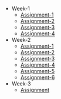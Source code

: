 - Week-1
  - [Assignment-1](https://liang417.github.io/remote-assignments/Week-1/Assignment-1/)
  - [Assignment-2](https://liang417.github.io/remote-assignments/Week-1/Assignment-2/)
  - [Assignment-3](https://github.com/Liang417/remote-assignments/tree/master/Week-1/Assignment-3/script.js)
  - [Assignment-4](https://liang417.github.io/remote-assignments/Week-1/Assignment-4/)
- Week-2
  - [Assignment-1](https://github.com/Liang417/remote-assignments/blob/master/Week-2/Assignment-1/main.js)
  - [Assignment-2](https://github.com/Liang417/remote-assignments/blob/master/Week-2/Assignment-2/main.js)
  - [Assignment-3](https://github.com/Liang417/remote-assignments/blob/master/Week-2/Assignment-3/main.js)
  - [Assignment-4](https://liang417.github.io/remote-assignments/Week-2/Assignment-4/)
  - [Assignment-5](https://github.com/Liang417/remote-assignments/blob/master/Week-2/Assignment-5/main.js)
  - [Assignment-6](https://liang417.github.io/remote-assignments/Week-2/Assignment-6/build)
- Week-3
  - [Assignment](https://github.com/Liang417/remote-assignments/tree/master/Week-3)
